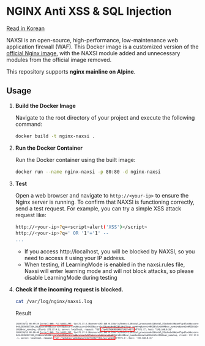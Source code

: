 # NGINX Anti XSS & SQL Injection

[Read in Korean](README.ko.md)

NAXSI is an open-source, high-performance, low-maintenance web application firewall (WAF). This Docker image is a customized version of the [official Nginx image](https://hub.docker.com/_/nginx), with the NAXSI module added and unnecessary modules from the official image removed.

This repository supports **nginx mainline on Alpine**.

## Usage

1. **Build the Docker Image**

   Navigate to the root directory of your project and execute the following command:

   ```bash
   docker build -t nginx-naxsi .
   ```

2. **Run the Docker Container**

   Run the Docker container using the built image:

   ```bash
   docker run --name nginx-naxsi -p 80:80 -d nginx-naxsi
   ```

3. **Test**

   Open a web browser and navigate to `http://<your-ip>` to ensure the Nginx server is running. To confirm that NAXSI is functioning correctly, send a test request. For example, you can try a simple XSS attack request like:

   ```bash
   http://<your-ip>?q=<script>alert('XSS')</script>
   http://<your-ip>?q=' OR '1'='1' --
   ...
   ```

   - If you access http://localhost, you will be blocked by NAXSI, so you need to access it using your IP address.
   - When testing, if LearningMode is enabled in the naxsi.rules file, Naxsi will enter learning mode and will not block attacks, so please disable LearningMode during testing

4. **Check if the incoming request is blocked.**

   ```bash
   cat /var/log/nginx/naxsi.log
   ```

   Result

   ![Alt text](./image.png)
